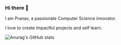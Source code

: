 ### Hi there 👋

I am Pranav, a passionate Computer Science innovator.

I love to create impactful projects and self learn.

![Anurag's GitHub stats](https://github-readme-stats.vercel.app/api?username=ps-innovator&hide=stars,prs,issues&show_icons=true&include_all_commits=true&count_private=true)




